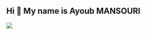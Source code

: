 ## Hi 👋 My name is Ayoub MANSOURI

<!--
**ayoub-mansouri4/ayoub-mansouri4** is a ✨ _special_ ✨ repository because its `README.md` (this file) appears on your GitHub profile.

--!>
<img src="https://github-readme-stats.vercel.app/api?username=ayoub-mansouri4&theme=dark&show_icons=true"/>








